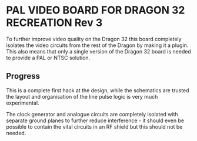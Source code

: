 # PAL VIDEO BOARD FOR DRAGON 32 RECREATION Rev 3 #

To further improve video quality on the Dragon 32 this
board completely isolates the video circuits from the rest
of the Dragon by making it a plugin. This also means that
only a single version of the Dragon 32 board is needed to
provide a PAL or NTSC solution.

## Progress ##

This is a complete first hack at the design, while the
schematics are trusted the layout and organisation of the
line pulse logic is very much experimental.

The clock generator and analogue circuits are completely
isolated with separate ground planes to further reduce
interference - it should even be possible to contain the
vital circuits in an RF shield but this should not be
needed.
